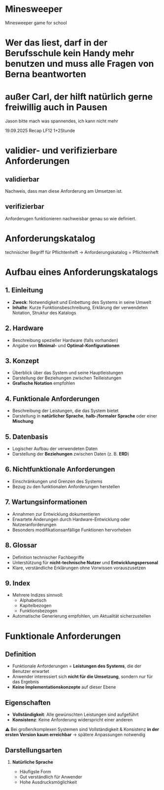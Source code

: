 # Minesweeper

Minesweeper game for school

# Wer das liest, darf in der Berufsschule kein Handy mehr benutzen und muss alle Fragen von Berna beantworten

# außer Carl, der hilft natürlich gerne freiwillig auch in Pausen

Jason bitte mach was spannendes, ich kann nicht mehr

19.09.2025 Recap LF12 1+2Stunde

# validier- und verifizierbare Anforderungen

## validierbar

Nachweis, dass man diese Anforderung am Umsetzen ist.

## verifizierbar

Anforderugen funktionieren nachweisbar genau so wie definiert.

# Anforderungskatalog

technischer Begriff für Pflichtenheft -> Anforderungskatalog = Pflichtenheft

# Aufbau eines Anforderungskatalogs

## 1. Einleitung

- **Zweck**: Notwendigkeit und Einbettung des Systems in seine Umwelt
- **Inhalte**: Kurze Funktionsbeschreibung, Erklärung der verwendeten Notation, Struktur des Katalogs

## 2. Hardware

- Beschreibung spezieller Hardware (falls vorhanden)
- Angabe von **Minimal-** und **Optimal-Konfigurationen**

## 3. Konzept

- Überblick über das System und seine Hauptleistungen
- Darstellung der Beziehungen zwischen Teilleistungen
- **Grafische Notation** empfohlen

## 4. Funktionale Anforderungen

- Beschreibung der Leistungen, die das System bietet
- Darstellung in **natürlicher Sprache**, **halb-/formaler Sprache** oder einer **Mischung**

## 5. Datenbasis

- Logischer Aufbau der verwendeten Daten
- Darstellung der **Beziehungen** zwischen Daten (z. B. **ERD**)

## 6. Nichtfunktionale Anforderungen

- Einschränkungen und Grenzen des Systems
- Bezug zu den funktionalen Anforderungen herstellen

## 7. Wartungsinformationen

- Annahmen zur Entwicklung dokumentieren
- Erwartete Änderungen durch Hardware-Entwicklung oder Nutzeranforderungen
- Besonders modifikationsanfällige Funktionen hervorheben

## 8. Glossar

- Definition technischer Fachbegriffe
- Unterstützung für **nicht-technische Nutzer** und **Entwicklungspersonal**
- Klare, verständliche Erklärungen ohne Vorwissen vorauszusetzen

## 9. Index

- Mehrere Indizes sinnvoll:
  - Alphabetisch
  - Kapitelbezogen
  - Funktionsbezogen
- Automatische Generierung empfohlen, um Aktualität sicherzustellen

# Funktionale Anforderungen

## Definition

- Funktionale Anforderungen = **Leistungen des Systems**, die der Benutzer erwartet
- Anwender interessiert sich **nicht für die Umsetzung**, sondern nur für das Ergebnis
- **Keine Implementationskonzepte** auf dieser Ebene

## Eigenschaften

- **Vollständigkeit**: Alle gewünschten Leistungen sind aufgeführt
- **Konsistenz**: Keine Anforderung widerspricht einer anderen

⚠️ Bei großen/komplexen Systemen sind Vollständigkeit & Konsistenz **in der ersten Version kaum erreichbar** → spätere Anpassungen notwendig

## Darstellungsarten

1. **Natürliche Sprache**

   - Häufigste Form
   - Gut verständlich für Anwender
   - Hohe Ausdrucksmöglichkeit
